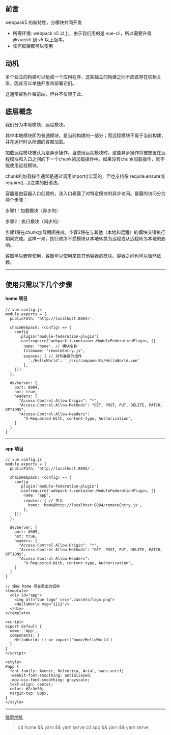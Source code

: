 ## 前言
webpack5 的新特性，分模块共同开发
- 所需环境: webpack v5 以上，由于我们用的是 vue-cli，所以需要升级 @vue/cli 到 v5 以上版本。
- 任何框架都可以使用

## 动机
多个独立的构建可以组成一个应用程序，这些独立的构建之间不应该存在依赖关系，因此可以单独开发和部署它们。

这通常被称作微前端，但并不仅限于此。

## 底层概念
我们分为本地模块、远程模块。

其中本地模块即为普通模块，是当前构建的一部分；而远程模块不属于当前构建，并在运行时从所谓的容器加载。

加载远程模块被认为是异步操作。当使用远程模块时，这些异步操作将被放置在远程模块和入口之间的下一个chunk的加载操作中。如果没有chunk加载操作，就不能使用远程模块。

chunk的加载操作通常是通过调用import()实现的，但也支持像 require.ensure或require([...])之类的旧语法。

容器是由容器入口创建的，该入口暴露了对特定模块的异步访问。暴露的访问分为两个步骤：

步骤1：加载模块（异步的）

步骤2：执行模块（同步的）

步骤1将在chunk加载期间完成。步骤2将在与其他（本地和远程）的模块交错执行期间完成。这样一来，执行顺序不受模块从本地转换为远程或从远程转为本地的影响。

容器可以嵌套使用，容器可以使用来自其他容器的模块。容器之间也可以循环依赖。

-----

## 使用只需以下几个步骤
#### home 项目
```
// vue.config.js
module.exports = {
  publicPath: 'http://localhost:8084/',

  chainWebpack: (config) => {
    config
      .plugin('module-federation-plugin')
      .use(require('webpack').container.ModuleFederationPlugin, [{
        name: "home", // 模块名称
        filename: "remoteEntry.js",
        exposes: { // 对外暴露的组件
          './HelloWorld': './src/components/HelloWorld.vue'
        },
    }])
  },

  devServer: {
    port: 8084,
    hot: true,
    headers: {
      "Access-Control-Allow-Origin": "*",
      "Access-Control-Allow-Methods": "GET, POST, PUT, DELETE, PATCH, OPTIONS",
      "Access-Control-Allow-Headers":
        "X-Requested-With, content-type, Authorization",
    }
  }
}
```

-----
#### app 项目
```
// vue.config.js
module.exports = {
  publicPath: 'http://localhost:8085/',

  chainWebpack: (config) => {
    config
      .plugin('module-federation-plugin')
      .use(require('webpack').container.ModuleFederationPlugin, [{
        name: "app",
        remotes: { // 导入
          home: 'home@http://localhost:8084/remoteEntry.js',
        },
    }])
  },

  devServer: {
    port: 8085,
    hot: true,
    headers: {
      "Access-Control-Allow-Origin": "*",
      "Access-Control-Allow-Methods": "GET, POST, PUT, DELETE, PATCH, OPTIONS",
      "Access-Control-Allow-Headers":
        "X-Requested-With, content-type, Authorization",
    }
  }
}
```
```
// 使用 home 项目里面的组件
<template>
  <div id="app">
    <img alt="Vue logo" src="./assets/logo.png">
    <HelloWorld msg="1111"/>
  </div>
</template>

<script>
export default {
  name: 'App',
  components: {
    HelloWorld: () => import('home/HelloWorld')
  }
}
</script>

<style>
#app {
  font-family: Avenir, Helvetica, Arial, sans-serif;
  -webkit-font-smoothing: antialiased;
  -moz-osx-font-smoothing: grayscale;
  text-align: center;
  color: #2c3e50;
  margin-top: 60px;
}
</style>

```
-----
[体验地址](https://github.com/zch233/vue2-module-federation-demo)
> cd home &amp;&amp; yarn &amp;&amp; yarn serve
> cd app &amp;&amp; yarn &amp;&amp; yarn serve
